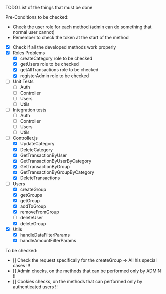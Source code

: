 TODO List of the things that must be done

Pre-Conditions to be checked:
- Check the user role for each method (admin can do something that normal user cannot)
- Remember to check the token at the start of the method

- [x] Check if all the developed methods work properly
- [x] Roles Problems 
  - [x] createCategory role to be checked
  - [x] getUsers role to be checked
  - [x] getAllTransactions role to be checked
  - [x] registerAdmin role to be checked
- [ ] Unit Tests
  - [ ] Auth
  - [ ] Controller
  - [ ] Users
  - [ ] Utils
- [ ] Integration tests
  - [ ] Auth
  - [ ] Controller
  - [ ] Users
  - [ ] Utils
- [ ] Controller.js
  - [x] UpdateCategory
  - [x] DeleteCategory
  - [x] GetTransactionByUser
  - [x] GetTransactionByUserByCategory
  - [x] GetTransactionByGroup
  - [x] GetTransactionByGroupByCategory
  - [x] DeleteTransactions
- [ ] Users
  - [x] createGroup
  - [x] getGroups
  - [x] getGroup
  - [x] addToGroup
  - [x] removeFromGroup
  - [ ] deleteUser
  - [x] deleteGroup
- [x] Utils
  - [x] handleDataFilterParams
  - [x] handleAmountFilterParams

To be checked:
  - [] Check the request specifically for the createGroup -> All his special cases !!!
  - [] Admin checks, on the methods that can be performed only by ADMIN !!
  - [] Cookies checks, on the methods that can performed only by authenticated users !!